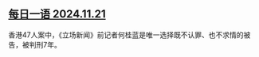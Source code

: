 <!--1732273398000-->
[每日一语 2024.11.21](https://chinadigitaltimes.net/chinese/713376.html)
------

<p> 香港47人案中，《立场新闻》前记者何桂蓝是唯一选择既不认罪、也不求情的被告，被判刑7年。</p><p><img decoding="async" src="https://chinadigitaltimes.net/chinese/files/2024/11/2024.11.22.jpg" alt=""></p><div class="addtoany_share_save_container addtoany_content addtoany_content_bottom"><div class="a2a_kit a2a_kit_size_32 addtoany_list" data-a2a-url="https://chinadigitaltimes.net/chinese/713376.html" data-a2a-title="每日一语 2024.11.21"><a class="a2a_button_facebook" href="https://www.addtoany.com/add_to/facebook?linkurl=https%3A%2F%2Fchinadigitaltimes.net%2Fchinese%2F713376.html&amp;linkname=%E6%AF%8F%E6%97%A5%E4%B8%80%E8%AF%AD%202024.11.21" title="Facebook" rel="nofollow noopener" target="_blank"></a><a class="a2a_button_twitter" href="https://www.addtoany.com/add_to/twitter?linkurl=https%3A%2F%2Fchinadigitaltimes.net%2Fchinese%2F713376.html&amp;linkname=%E6%AF%8F%E6%97%A5%E4%B8%80%E8%AF%AD%202024.11.21" title="Twitter" rel="nofollow noopener" target="_blank"></a><a class="a2a_button_telegram" href="https://www.addtoany.com/add_to/telegram?linkurl=https%3A%2F%2Fchinadigitaltimes.net%2Fchinese%2F713376.html&amp;linkname=%E6%AF%8F%E6%97%A5%E4%B8%80%E8%AF%AD%202024.11.21" title="Telegram" rel="nofollow noopener" target="_blank"></a><a class="a2a_button_reddit" href="https://www.addtoany.com/add_to/reddit?linkurl=https%3A%2F%2Fchinadigitaltimes.net%2Fchinese%2F713376.html&amp;linkname=%E6%AF%8F%E6%97%A5%E4%B8%80%E8%AF%AD%202024.11.21" title="Reddit" rel="nofollow noopener" target="_blank"></a><a class="a2a_button_whatsapp" href="https://www.addtoany.com/add_to/whatsapp?linkurl=https%3A%2F%2Fchinadigitaltimes.net%2Fchinese%2F713376.html&amp;linkname=%E6%AF%8F%E6%97%A5%E4%B8%80%E8%AF%AD%202024.11.21" title="WhatsApp" rel="nofollow noopener" target="_blank"></a><a class="a2a_button_email" href="https://www.addtoany.com/add_to/email?linkurl=https%3A%2F%2Fchinadigitaltimes.net%2Fchinese%2F713376.html&amp;linkname=%E6%AF%8F%E6%97%A5%E4%B8%80%E8%AF%AD%202024.11.21" title="Email" rel="nofollow noopener" target="_blank"></a><a class="a2a_button_copy_link" href="https://www.addtoany.com/add_to/copy_link?linkurl=https%3A%2F%2Fchinadigitaltimes.net%2Fchinese%2F713376.html&amp;linkname=%E6%AF%8F%E6%97%A5%E4%B8%80%E8%AF%AD%202024.11.21" title="Copy Link" rel="nofollow noopener" target="_blank"></a><a class="a2a_dd addtoany_share_save addtoany_share" href="https://www.addtoany.com/share"></a></div></div>
